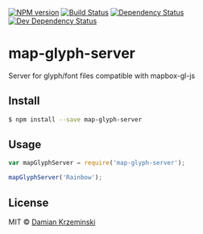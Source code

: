 [![NPM version][npm-image]][npm-url]
[![Build Status][travis-image]][travis-url]
[![Dependency Status][deps-image]][deps-url]
[![Dev Dependency Status][deps-dev-image]][deps-dev-url]

# map-glyph-server

Server for glyph/font files compatible with mapbox-gl-js

## Install

```sh
$ npm install --save map-glyph-server
```

## Usage

```js
var mapGlyphServer = require('map-glyph-server');

mapGlyphServer('Rainbow');
```

## License

MIT © [Damian Krzeminski](https://furkot.com)

[npm-image]: https://img.shields.io/npm/v/map-glyph-server.svg
[npm-url]: https://npmjs.org/package/map-glyph-server

[travis-url]: https://travis-ci.org/furkot/map-glyph-server
[travis-image]: https://img.shields.io/travis/furkot/map-glyph-server.svg

[deps-image]: https://img.shields.io/david/furkot/map-glyph-server.svg
[deps-url]: https://david-dm.org/furkot/map-glyph-server

[deps-dev-image]: https://img.shields.io/david/dev/furkot/map-glyph-server.svg
[deps-dev-url]: https://david-dm.org/furkot/map-glyph-server?type=dev
